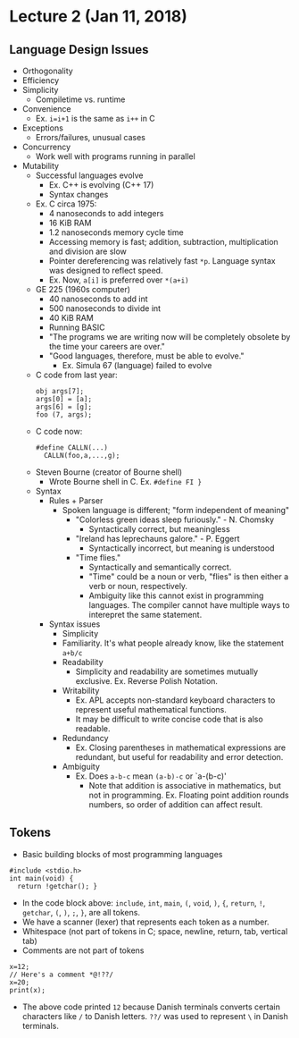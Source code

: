 # Lecture 2 (Jan 11, 2018)
## Language Design Issues
* Orthogonality
* Efficiency
* Simplicity
  * Compiletime vs. runtime
* Convenience
  * Ex. `i=i+1` is the same as `i++` in C
* Exceptions
  * Errors/failures, unusual cases
* Concurrency
  * Work well with programs running in parallel
* Mutability
  * Successful languages evolve
    * Ex. C++ is evolving (C++ 17)
    * Syntax changes
  * Ex. C circa 1975:
    * 4 nanoseconds to add integers
    * 16 KiB RAM
    * 1.2 nanoseconds memory cycle time
    * Accessing memory is fast; addition, subtraction, multiplication and division are slow
    * Pointer dereferencing was relatively fast `*p`. Language syntax was designed to reflect speed.
    * Ex. Now, `a[i]` is preferred over `*(a+i)`
  * GE 225 (1960s computer)
    * 40 nanoseconds to add int
    * 500 nanoseconds to divide int
    * 40 KiB RAM
    * Running BASIC
    * "The programs we are writing now will be completely obsolete by the time your careers are over."
    * "Good languages, therefore, must be able to evolve."
      * Ex. Simula 67 (language) failed to evolve
  * C code from last year:
    ```
    obj args[7];
    args[0] = [a];
    args[6] = [g];
    foo (7, args);
    ```
  * C code now: 
    ```
    #define CALLN(...) 
      CALLN(foo,a,...,g);
    ```
  * Steven Bourne (creator of Bourne shell)
    * Wrote Bourne shell in C. Ex. `#define FI }`
  * Syntax
    * Rules + Parser
      * Spoken language is different; "form independent of meaning"
        * "Colorless green ideas sleep furiously." - N. Chomsky
          * Syntactically correct, but meaningless
        * "Ireland has leprechauns galore." - P. Eggert
          * Syntactically incorrect, but meaning is understood
        * "Time flies."
          * Syntactically and semantically correct. 
          * "Time" could be a noun or verb, "flies" is then either a verb or noun, respectively.
          * Ambiguity like this cannot exist in programming languages. The compiler cannot have multiple ways to interepret the same statement.
    * Syntax issues
      * Simplicity
      * Familiarity. It's what people already know, like the statement `a+b/c`
      * Readability
        * Simplicity and readability are sometimes mutually exclusive. Ex. Reverse Polish Notation.
      * Writability
        * Ex. APL accepts non-standard keyboard characters to represent useful mathematical functions.
        * It may be difficult to write concise code that is also readable.
      * Redundancy
        * Ex. Closing parentheses in mathematical expressions are redundant, but useful for readability and error detection.
      * Ambiguity
        * Ex. Does `a-b-c` mean `(a-b)-c` or `a-(b-c)'
          * Note that addition is associative in mathematics, but not in programming. Ex. Floating point addition rounds numbers, so order of addition can affect result.
## Tokens
  * Basic building blocks of most programming languages
  ```
  #include <stdio.h>
  int main(void) {
    return !getchar(); }
  ```
  * In the code block above: `include`, `int`, `main`, `(`, `void`, `)`, `{`, `return`, `!`, `getchar`, `(`, `)`, `;`, `}`, are all tokens.
  * We have a scanner (lexer) that represents each token as a number. 
  * Whitespace (not part of tokens in C; space, newline, return, tab, vertical tab)
  * Comments are not part of tokens
  ```
  x=12;
  // Here's a comment *@!??/
  x=20;
  print(x);
  ```
  * The above code printed `12` because Danish terminals converts certain characters like `/` to Danish letters. `??/` was used to represent `\` in Danish terminals.
